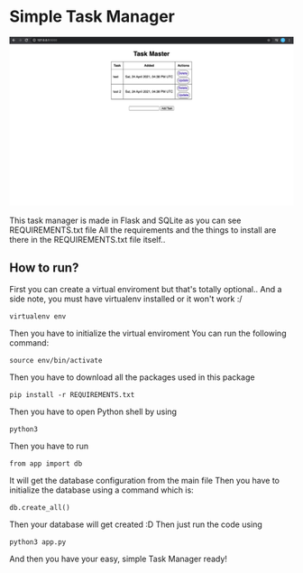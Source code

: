 # Simple Task Manager

![A Screenshot I guess](https://github.com/1olipop/task-manager/blob/main/screenshot.png)

This task manager is made in Flask and SQLite as you can see REQUIREMENTS.txt file
All the requirements and the things to install are there in the REQUIREMENTS.txt file itself..

## How to run?

First you can create a virtual enviroment but that's totally optional..
And a side note, you must have virtualenv installed or it won't work :/
```
virtualenv env
```

Then you have to initialize the virtual enviroment
You can run the following command:
```
source env/bin/activate
```

Then you have to download all the packages used in this package
```
pip install -r REQUIREMENTS.txt
```

Then you have to open Python shell by using
```
python3
```

Then you have to run
```
from app import db
```

It will get the database configuration from the main file
Then you have to initialize the database using a command which is:
```
db.create_all()
```

Then your database will get created :D
Then just run the code using
```
python3 app.py
```

And then you have your easy, simple Task Manager ready!
